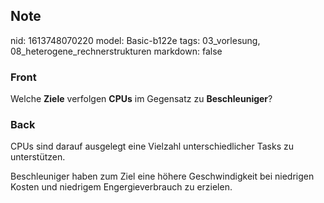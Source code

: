 ## Note
nid: 1613748070220
model: Basic-b122e
tags: 03_vorlesung, 08_heterogene_rechnerstrukturen
markdown: false

### Front
Welche <b>Ziele</b> verfolgen <b>CPUs</b> im Gegensatz zu
<b>Beschleuniger</b>?

### Back
CPUs sind darauf ausgelegt eine Vielzahl unterschiedlicher Tasks zu
unterstützen.
<div>
  Beschleuniger haben zum Ziel eine höhere Geschwindigkeit bei
  niedrigen Kosten und niedrigem Engergieverbrauch zu erzielen.
</div>
